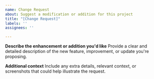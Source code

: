 ```yaml
---
name: Change Request
about: Suggest a modification or addition for this project
title: "[Change Request]"
labels: ''
assignees: ''

---
```


**Describe the enhancement or addition you'd like**
Provide a clear and detailed description of the new feature, improvement, or update you're proposing.

**Additional context**
Include any extra details, relevant context, or screenshots that could help illustrate the request.
